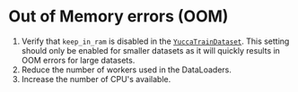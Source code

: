 # Out of Memory errors (OOM)

1. Verify that `keep_in_ram` is disabled in the [`YuccaTrainDataset`](/yucca/yucca/training/data_loading/YuccaDataset.py). This setting should only be enabled for smaller datasets as it will quickly results in OOM errors for large datasets.
2. Reduce the number of workers used in the DataLoaders.
3. Increase the number of CPU's available.
